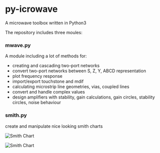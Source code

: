 # py-icrowave
A microwave toolbox written in Python3

The repository includes three moules:

### mwave.py

A module including a lot of methods for:

 * creating and cascading two-port networks
 * convert two-port networks between S, Z, Y, ABCD representation
 * plot frequency response
 * import/export touchstone and mdif
 * calculating microstrip line geometries, vias, coupled lines 
 * convert and handle complex values
 * design amplifiers with stability, gain calculations, gain circles, stability circles, noise behaviour

### smith.py

  create and manipulate nice looking smith charts 
  
  ![Smith Chart](https://github.com/sfpeik/py-microwave/blob/main/examples/schematic.svg "Smith")
  
  ![Smith Chart](https://github.com/sfpeik/py-microwave/blob/main/examples/smithchart.svg "Smith")
  
  
